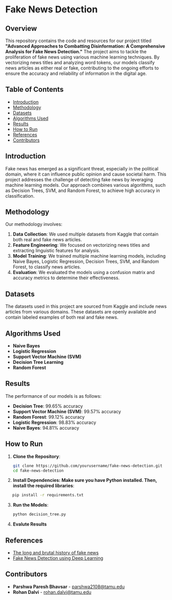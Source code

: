 # Fake News Detection

## Overview

This repository contains the code and resources for our project titled **"Advanced Approaches to Combatting Disinformation: A Comprehensive Analysis for Fake News Detection."** The project aims to tackle the proliferation of fake news using various machine learning techniques. By vectorizing news titles and analyzing word tokens, our models classify news articles as either real or fake, contributing to the ongoing efforts to ensure the accuracy and reliability of information in the digital age.

## Table of Contents

- [Introduction](#introduction)
- [Methodology](#methodology)
- [Datasets](#datasets)
- [Algorithms Used](#algorithms-used)
- [Results](#results)
- [How to Run](#how-to-run)
- [References](#references)
- [Contributors](#contributors)

## Introduction

Fake news has emerged as a significant threat, especially in the political domain, where it can influence public opinion and cause societal harm. This project addresses the challenge of detecting fake news by leveraging machine learning models. Our approach combines various algorithms, such as Decision Trees, SVM, and Random Forest, to achieve high accuracy in classification.

## Methodology

Our methodology involves:
1. **Data Collection**: We used multiple datasets from Kaggle that contain both real and fake news articles.
2. **Feature Engineering**: We focused on vectorizing news titles and extracting linguistic features for analysis.
3. **Model Training**: We trained multiple machine learning models, including Naive Bayes, Logistic Regression, Decision Trees, SVM, and Random Forest, to classify news articles.
4. **Evaluation**: We evaluated the models using a confusion matrix and accuracy metrics to determine their effectiveness.

## Datasets

The datasets used in this project are sourced from Kaggle and include news articles from various domains. These datasets are openly available and contain labeled examples of both real and fake news.

## Algorithms Used

- **Naive Bayes**
- **Logistic Regression**
- **Support Vector Machine (SVM)**
- **Decision Tree Learning**
- **Random Forest**

## Results

The performance of our models is as follows:
- **Decision Tree**: 99.65% accuracy
- **Support Vector Machine (SVM)**: 99.57% accuracy
- **Random Forest**: 99.12% accuracy
- **Logistic Regression**: 98.83% accuracy
- **Naive Bayes**: 94.81% accuracy

## How to Run

1. **Clone the Repository**:
   ```bash
   git clone https://github.com/yourusername/fake-news-detection.git
   cd fake-news-detection

2. **Install Dependencies: Make sure you have Python installed. Then, install the required libraries**:
```bash
   pip install -r requirements.txt
```
3. **Run the Models**:
   ```bash
   python decision_tree.py
   ```
4. **Evalute Results**

## References

- [The long and brutal history of fake news](https://www.politico.com/magazine/story/2016/12/fake-news-history-long-violent-214535)
- [Fake News Detection using Deep Learning](https://www.ieee.org)

## Contributors

- **Parshwa Paresh Bhavsar** - [parshwa2108@tamu.edu](mailto:parshwa2108@tamu.edu)
- **Rohan Dalvi** - [rohan.dalvi@tamu.edu](mailto:rohan.dalvi@tamu.edu)
